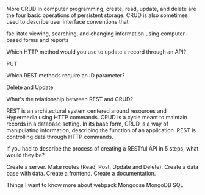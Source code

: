 More CRUD
In computer programming, create, read, update, and delete are the four basic operations of persistent storage. CRUD is also sometimes used to describe user interface conventions that

facilitate viewing, searching, and changing information using computer-based forms and reports

Which HTTP method would you use to update a record through an API?

PUT

Which REST methods require an ID parameter?

Delete and Update

What's the relationship between REST and CRUD?

REST is an architectural system centered around resources and Hypermedia using HTTP commands. CRUD is a cycle meant to maintain records in a database setting. In its base form, CRUD is a way of manipulating information, describing the function of an application. REST is controlling data through HTTP commands.

If you had to describe the process of creating a RESTful API in 5 steps, what would they be?

Create a server. Make routes (Read, Post, Update and Delete). Create a data base with data. Create a frontend. Create a documentation.

Things I want to know more about
webpack Mongoose MongoDB SQL